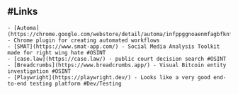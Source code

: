 ## #Links
	- [Automa](https://chrome.google.com/webstore/detail/automa/infppggnoaenmfagbfknfkancpbljcca) - Chrome plugin for creating automated workflows
	- [SMAT](https://www.smat-app.com/) - Social Media Analysis Toolkit made for right wing hate #OSINT
	- [case.law](https://case.law/) - public court decision search #OSINT
	- [Breadcrumbs](https://www.breadcrumbs.app/) - Visual Bitcoin entity investigation #OSINT
	- [Playwright](https://playwright.dev/) - Looks like a very good end-to-end testing platform #Dev/Testing
